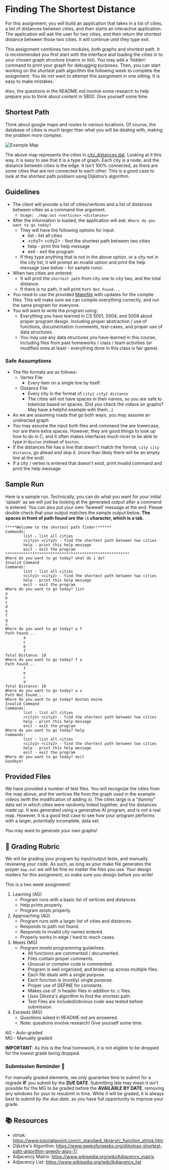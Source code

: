 # Finding The Shortest Distance

For this assignment, you will build an application that takes in a list of cities, a list of distances between cities, and then starts an interactive application. The application will ask the user for two cities, and then return the shortest distance between those two cities. It will continue until they type exit. 

This assignment combines two modules, both graphs and shortest path. It is recommended you first start with the interface and loading the cities in to your chosen graph structure (matrix or list). You may add a 'hidden' command to print your graph for debugging purposes. Then, you can start working on the shortest path algorithm the following week to complete the assignment. You do not want to attempt this assignment in one sitting. It is easy to make mistakes. 

Also, the questions in the README.md involve some research to help prepare you to think about content in 5800. Give yourself some time. 

## Shortest Path

Think about google maps and routes to various locations. Of course, the database of cities is *much* larger than what you will be dealing with, making the problem more complex.

![Example Map](map.png)

The above map represents the cities in [city_distances.dat](../city_distances.dat). Looking at it this way, it is easy to see that it is a type of graph. Each city is a node, and the distance between cities is the edge. It isn't 100% connected, as there are some cities that are not connected to each other. This is a good case to look at the shortest path problem using Dijkstra's algorithm.

## Guidelines  
* The client will provide a list of cities/vertices and a list of distances between cities as a command line argument. 
  * `Usage: ./map.out <vertices> <distances>`
* After the information is loaded, the application will ask: `Where do you want to go today?`
  * They will have the following options for input:
    * list - list all cities
    * \<city1> \<city2> - find the shortest path between two cities
    * help - print this help message
    * exit - exit the program
  * If they type anything that is not in the above option, or a city not in the city list, it will prompt an invalid option and print the help message (see below - for sample runs). 
* When two cities are entered:
  * It will print the `shortest path` from city one to city two, and the total distance. 
  * If there is no path, it will print `Path Not Found...`
* You need to use the provided [Makefile](../Makefile) with updates for the compile files. This will make sure we can compile everything correctly, and run the same program for everyone. 
* You will want to write the program using:
  * Everything you have learned in CS 5001, 5004, and 5008 about proper program design. Including proper abstraction / use of functions, documentation /comments, test-cases, and proper use of data structures.
  * You may use any data structures you have learned in this course, including files from past homeworks / class / team activities (or modified ones at least - everything done in this class is fair game).

### Safe Assumptions
* The file formats are as follows:
  * Vertex File:
    * Every item on a single line by itself. 
  * Distance File:
    * Every city in the format of `city1 city2 distance`
    * The cities will not have spaces in their names, so you are safe to tokenize based on spaces. (Did you check the videos on graphs? May have a helpful example with them...)
* As we are assuming roads that go both ways, you may assume an undirected graph 
* You may assume the input both files and command line are lowercase, nor are there extra spaces. However, they are good things to look up how to do in C, and it often makes interfaces much nicer to be able to type in `Boston` instead of `boston`.
* If the distances file has a line that doesn't match the format, `city city distance`, go ahead and skip it. (more than likely there will be an empty line at the end)
* If a city / vertex is entered that doesn't exist, print invalid command and print the help message.

## Sample Run
Here is a sample run. Technically, you can do what you want for your initial 'splash' as we will just be looking at the generated output after a command is entered. You can also put your own 'farewell' message at the end. Please double check that your output matches the sample output below. **The spaces in front of path found are the `\t` character, which is a tab.**

```text
*****Welcome to the shortest path finder!******
Commands:
        list - list all cities
        <city1> <city2> - find the shortest path between two cities
        help - print this help message
        exit - exit the program
*******************************************************
Where do you want to go today? what do i do?
Invalid Command
Commands:
        list - list all cities
        <city1> <city2> - find the shortest path between two cities
        help - print this help message
        exit - exit the program
Where do you want to go today? list
a
b
c
d
e
f
g
x
Where do you want to go today? a f
Path Found...
        a
        c
        e
        f
Total Distance: 10
Where do you want to go today? f a
Path Found...
        f
        e
        c
        a
Total Distance: 10
Where do you want to go today? a x
Path Not Found...
Where do you want to go today? boston maine
Invalid Command
Commands:
        list - list all cities
        <city1> <city2> - find the shortest path between two cities
        help - print this help message
        exit - exit the program
Where do you want to go today? help
Commands:
        list - list all cities
        <city1> <city2> - find the shortest path between two cities
        help - print this help message
        exit - exit the program
Where do you want to go today? exit
Goodbye!
```

## Provided Files
We have provided a number of test files. You will recognize the cities from the map above, and the vertices file from the graph used in the example videos (with the modification of adding x). The cities large is a "dummy" data set in which cities were randomly linked together, and the distances made up. It was generated using a generative AI program, and is not a real map. However, it is a good test case to see how your program performs with a larger, potentially incomplete, data set.

You may want to generate your own graphs! 

## 📝 Grading Rubric

We will be grading your program by input/output tests, and manually reviewing your code. As such, as long as your make file generates the proper `map.out` we will be fine no matter the files you use. Your design matters for this assignment, so make sure you design before you write!  

This is a two week assignment! 

1. Learning (AG)
   * Program runs with a basic list of vertices and distances.
   * Help prints properly.
   * Program exists properly.
2. Approaching  (AG)
   * Program runs with a larger list of cities and distances.
   * Responds to path not found.
   * Responds to invalid city names entered. 
   * Properly works in edge / hard to reach cases. 
3. Meets  (MG)
   * Program meets programming guidelines.
     * All functions are commented / documented.
     * Files contain proper comments.
     * Unusual or complex code is commented.
     * Program is well organized, and broken up across multiple files.
     * Each file deals with a single purpose.
     * Each function is (mostly) single purpose.
     * Proper use of DEFINE for constants.
     * Makes use of .h header files in addition to .c files.
     * Uses Dikstra's algorithm to find the shortest path. 
     * Test Files are included/obvious code was tested before submission.
4. Exceeds  (MG)
   * Questions asked in README.md are answered.
   * Note: questions involve research! Give yourself some time. 


AG - Auto-graded  
MG - Manually graded

**IMPORTANT**: As this is the final homework, it is not eligible to be dropped for the lowest grade being dropped. 

### Submission Reminder 🚨
For manually graded elements, we only guarantee time to submit for a regrade **IF** you submit by the **DUE DATE**. Submitting late may mean it isn't possible for the MG to be graded before the **AVAILABLE BY DATE**, removing any windows for your to resubmit in time. While it will be graded, it is always best to *submit by the due date*, so you have full opportunity to improve your grade.

## 📚 Resources
* strtok: https://www.tutorialspoint.com/c_standard_library/c_function_strtok.htm
* Dijkstra's Algorithm: https://www.geeksforgeeks.org/dijkstras-shortest-path-algorithm-greedy-algo-7/
* Adjacency Matrix: https://www.wikipedia.org/wiki/Adjacency_matrix
* Adjacency List: https://www.wikipedia.org/wiki/Adjacency_list